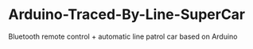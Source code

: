 # Arduino-Traced-By-Line-SuperCar
Bluetooth remote control + automatic line patrol car based on Arduino

